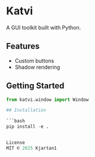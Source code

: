 # Katvi

A GUI toolkit built with Python.

## Features
- Custom buttons
- Shadow rendering

## Getting Started
```python
from katvi.window import Window

## Installation

```bash
pip install -e .


License
MIT © 2025 Kjartan1